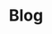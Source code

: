 ---
title: "Blog"
description: "Here I collect Blogs, pieces that I have written for the wide public to hone my writing skills and make sure my thoughts reach whever should be reached."
draft: false
---